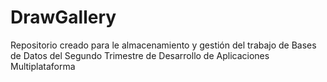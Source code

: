 # DrawGallery
 Repositorio creado para le almacenamiento y gestión del trabajo de Bases de Datos del Segundo Trimestre de Desarrollo de Aplicaciones Multiplataforma
